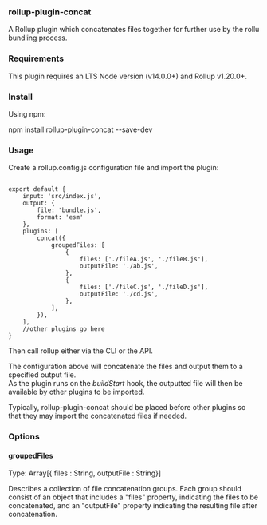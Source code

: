 ### rollup-plugin-concat
A Rollup plugin which concatenates files together for further use by the rollu bundling process.

### Requirements

This plugin requires an LTS Node version (v14.0.0+) and Rollup v1.20.0+.

### Install

Using npm:

npm install rollup-plugin-concat --save-dev

### Usage

Create a rollup.config.js configuration file and import the plugin:

```import replace from 'rollup-plugin-concat';

export default {
    input: 'src/index.js',
    output: {
        file: 'bundle.js',
        format: 'esm'
    },
    plugins: [
        concat({
            groupedFiles: [
                {
                    files: ['./fileA.js', './fileB.js'],
                    outputFile: './ab.js',
                },
                {
                    files: ['./fileC.js', './fileD.js'],
                    outputFile: './cd.js',
                },
            ],
        }),
    ],
    //other plugins go here
}
```
Then call rollup either via the CLI or the API.


The configuration above will concatenate the files and output them to a specified output file.  
As the plugin runs on the *buildStart* hook, the outputted file will then be available by other plugins to be imported.  

Typically, rollup-plugin-concat should be placed before other plugins so that they may import the concatenated files if needed.


### Options


#### groupedFiles

Type: Array[{ files : String, outputFile : String}]

Describes a collection of file concatenation groups. Each group should consist of an object that includes a "files" property, indicating the files to be concatenated, and an "outputFile" property indicating the resulting file after concatenation.